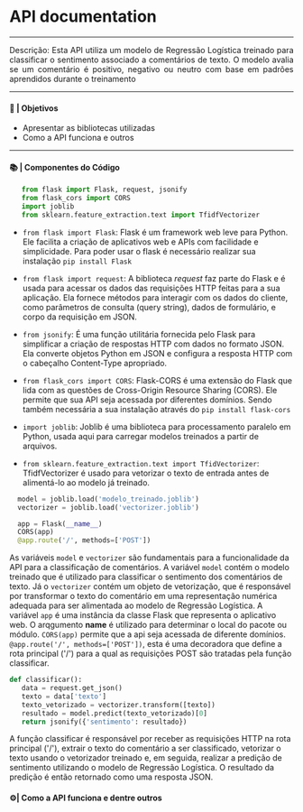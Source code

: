 # API documentation
---
<p align="justify"> Descrição: Esta API utiliza um modelo de Regressão Logística treinado para classificar o sentimento associado a comentários de texto. O modelo avalia se um comentário é positivo, negativo ou neutro com base em padrões aprendidos durante o treinamento</p>

----

  #### 🎯 | Objetivos
  <ul>
        <li>Apresentar as bibliotecas utilizadas</li>
        <li>Como a API funciona e outros</li>
  </ul>

 ----

#### 📚 | Componentes do Código

 ```python
    from flask import Flask, request, jsonify
    from flask_cors import CORS
    import joblib
    from sklearn.feature_extraction.text import TfidfVectorizer
```

 * `from flask import Flask`: Flask é um framework web leve para Python. Ele facilita a criação de aplicativos web e APIs com facilidade e simplicidade. Para poder usar o flask é necessário realizar sua instalação `pip install Flask`

* `from flask import request`: A biblioteca *request* faz parte do Flask e é usada para acessar os dados das requisições HTTP feitas para a sua aplicação. Ela fornece métodos para interagir com os dados do cliente, como parâmetros de consulta (query string), dados de formulário, e corpo da requisição em JSON.
* `from jsonify`: É uma função utilitária fornecida pelo Flask para simplificar a criação de respostas HTTP com dados no formato JSON. Ela converte objetos Python em JSON e configura a resposta HTTP com o cabeçalho Content-Type apropriado.
* `from flask_cors import CORS`: Flask-CORS é uma extensão do Flask que lida com as questões de Cross-Origin Resource Sharing (CORS). Ele permite que sua API seja acessada por diferentes domínios. Sendo também necessária a sua instalação através do `pip install flask-cors`
* `import joblib`: Joblib é uma biblioteca para processamento paralelo em Python, usada aqui para carregar modelos treinados a partir de arquivos.
* `from sklearn.feature_extraction.text import TfidVectorizer`: TfidfVectorizer é usado para vetorizar o texto de entrada antes de alimentá-lo ao modelo já treinado.

````python
  model = joblib.load('modelo_treinado.joblib')
  vectorizer = joblib.load('vectorizer.joblib')

  app = Flask(__name__)
  CORS(app) 
  @app.route('/', methods=['POST'])
````
 As variáveis `model` e `vectorizer` são fundamentais para a funcionalidade da API para a classificação de comentários. A variável `model` contém o modelo treinado que é utilizado para classificar o sentimento dos comentários de texto. Já o `vectorizer` contém um objeto de vetorização, que é responsável por transformar o texto do comentário em uma representação numérica adequada para ser alimentada ao modelo de Regressão Logística. A variável `app` é uma instância da classe Flask que representa o aplicativo web. O arqgumento __name__ é utilizado para determinar o local do pacote ou módulo. `CORS(app)` permite que a api seja acessada de diferente domínios. `@app.route('/', methods=['POST'])`, esta é uma decoradora que define a rota principal ('/') para a qual as requisições POST são tratadas pela função classificar.

 ````python
 def classificar():
    data = request.get_json()
    texto = data['texto']
    texto_vetorizado = vectorizer.transform([texto])
    resultado = model.predict(texto_vetorizado)[0]
    return jsonify({'sentimento': resultado})
````
 A função classificar é responsável por receber as requisições HTTP na rota principal ('/'), extrair o texto do comentário a ser classificado, vetorizar o texto usando o vetorizador treinado e, em seguida, realizar a predição de sentimento utilizando o modelo de Regressão Logística. O resultado da predição é então retornado como uma resposta JSON.

 
#### ⚙️| Como a API funciona e dentre outros



